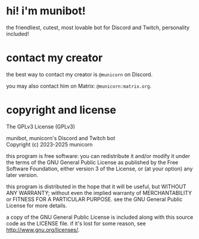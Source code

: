 # hi! i'm munibot!

the friendliest, cutest, most lovable bot for Discord and Twitch, personality
included!

# contact my creator

the best way to contact my creator is `@municorn` on Discord.

you may also contact him on Matrix: `@municorn:matrix.org`.

# copyright and license

The GPLv3 License (GPLv3)

munibot, municorn's Discord and Twitch bot\
Copyright (c) 2023-2025 municorn

this program is free software: you can redistribute it and/or modify it under
the terms of the GNU General Public License as published by the Free Software
Foundation, either version 3 of the License, or (at your option) any later
version.

this program is distributed in the hope that it will be useful, but WITHOUT ANY
WARRANTY; without even the implied warranty of MERCHANTABILITY or FITNESS FOR A
PARTICULAR PURPOSE. see the GNU General Public License for more details.

a copy of the GNU General Public License is included along with this source code
as the LICENSE file. if it's lost for some reason, see
<http://www.gnu.org/licenses/>.
